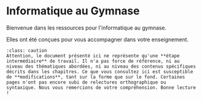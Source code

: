 ````{image} 0_chatbot.svg
```` 

# Informatique au Gymnase

Bienvenue dans les ressources pour l'informatique au gymnase. 

Elles ont été conçues pour vous accompagner dans votre enseignement. <!-- Une version maître existe également, disponible ici.  -->

````{admonition} Ces ressources sont en cours de rédaction
:class: caution
Attention, le document présenté ici ne représente qu'une **étape intermédiaire** de travail. Il n'a pas force de référence, ni au niveau des thématiques abordées, ni au niveau des contenus spécifiques décrits dans les chapitres. Ce que vous consultez ici est susceptible de **modifications**, tant sur la forme que sur le fond. Certaines pages n'ont pas encore subi de relectures orthographique ou syntaxique. Nous vous remercions de votre compréhension. Bonne lecture !
````

<!-- {ref}`Accéder à la présentation des ressources <presentationressources>`. -->

```{tableofcontents}
```
